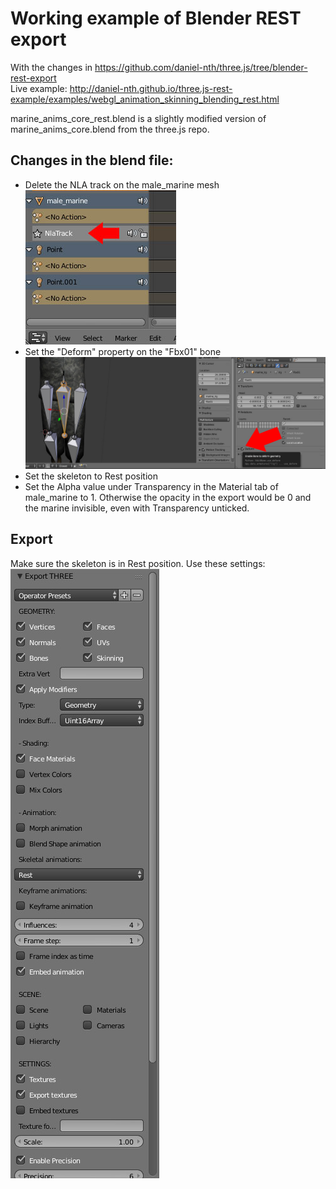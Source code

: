 # Working example of Blender REST export

With the changes in https://github.com/daniel-nth/three.js/tree/blender-rest-export  
Live example: http://daniel-nth.github.io/three.js-rest-example/examples/webgl_animation_skinning_blending_rest.html

marine_anims_core_rest.blend is a slightly modified version of marine_anims_core.blend from the three.js repo.  

## Changes in the blend file:  

* Delete the NLA track on the male_marine mesh  
![delete nla track](https://raw.githubusercontent.com/daniel-nth/three.js-rest-example/master/doc/delete-me.jpg)
* Set the "Deform" property on the "Fbx01" bone  
![set deform](https://raw.githubusercontent.com/daniel-nth/three.js-rest-example/master/doc/tick-me.jpg)
* Set the skeleton to Rest position
* Set the Alpha value under Transparency in the Material tab of male_marine to 1. Otherwise the opacity in the export 
would be 0 and the marine invisible, even with Transparency unticked.

## Export
Make sure the skeleton is in Rest position. Use these settings:  
![Settings](https://raw.githubusercontent.com/daniel-nth/three.js-rest-example/master/doc/settings.jpg)

